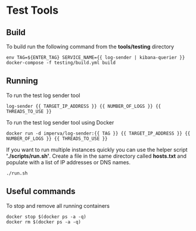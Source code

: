# Test Tools

## Build
To build run the following command from the **tools/testing** directory

    env TAG=${ENTER_TAG} SERVICE_NAME={{ log-sender | kibana-querier }} docker-compose -f testing/build.yml build

## Running
To run the test log sender tool

    log-sender {{ TARGET_IP_ADDRESS }} {{ NUMBER_OF_LOGS }} {{ THREADS_TO_USE }}

To run the test log sender tool using Docker

    docker run -d imperva/log-sender:{{ TAG }} {{ TARGET_IP_ADDRESS }} {{ NUMBER_OF_LOGS }} {{ THREADS_TO_USE }}

If you want to run multiple instances quickly you can use the helper script **'./scripts/run.sh'**. Create a file in the same directory called **hosts.txt** and populate with a list of IP addresses or DNS names.

    ./run.sh


## Useful commands

To stop and remove all running containers

    docker stop $(docker ps -a -q)
    docker rm $(docker ps -a -q)